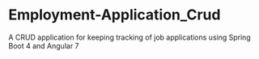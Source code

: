 # Employment-Application_Crud
A CRUD application for keeping tracking of job applications using Spring Boot 4 and Angular 7
